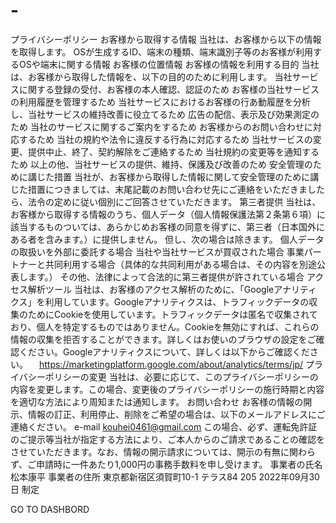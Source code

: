 # -
プライバシーポリシー
お客様から取得する情報
当社は、お客様から以下の情報を取得します。
OSが生成するID、端末の種類、端末識別子等のお客様が利用するOSや端末に関する情報
お客様の位置情報
お客様の情報を利用する目的
当社は、お客様から取得した情報を、以下の目的のために利用します。
当社サービスに関する登録の受付、お客様の本人確認、認証のため
お客様の当社サービスの利用履歴を管理するため
当社サービスにおけるお客様の行あ動履歴を分析し、当社サービスの維持改善に役立てるため
広告の配信、表示及び効果測定のため
当社のサービスに関するご案内をするため
お客様からのお問い合わせに対応するため
当社の規約や法令に違反する行為に対応するため
当社サービスの変更、提供中止、終了、契約解除をご連絡するため
当社規約の変更等を通知するため
以上の他、当社サービスの提供、維持、保護及び改善のため
安全管理のために講じた措置
当社が、お客様から取得した情報に関して安全管理のために講じた措置につきましては、末尾記載のお問い合わせ先にご連絡をいただきましたら、法令の定めに従い個別にご回答させていただきます。
第三者提供
当社は、お客様から取得する情報のうち、個人データ（個人情報保護法第２条第６項）に該当するものついては、あらかじめお客様の同意を得ずに、第三者（日本国外にある者を含みます。）に提供しません。 但し、次の場合は除きます。
個人データの取扱いを外部に委託する場合
当社や当社サービスが買収された場合
事業パートナーと共同利用する場合（具体的な共同利用がある場合は、その内容を別途公表します。）
その他、法律によって合法的に第三者提供が許されている場合
アクセス解析ツール
当社は、お客様のアクセス解析のために、「Googleアナリティクス」を利用しています。Googleアナリティクスは、トラフィックデータの収集のためにCookieを使用しています。トラフィックデータは匿名で収集されており、個人を特定するものではありません。Cookieを無効にすれば、これらの情報の収集を拒否することができます。詳しくはお使いのブラウザの設定をご確認ください。Googleアナリティクスについて、詳しくは以下からご確認ください。 　https://marketingplatform.google.com/about/analytics/terms/jp/
プライバシーポリシーの変更
当社は、必要に応じて、このプライバシーポリシーの内容を変更します。この場合、変更後のプライバシーポリシーの施行時期と内容を適切な方法により周知または通知します。
お問い合わせ
お客様の情報の開示、情報の訂正、利用停止、削除をご希望の場合は、以下のメールアドレスにご連絡ください。
e-mail
kouhei0461@gmail.com
この場合、必ず、運転免許証のご提示等当社が指定する方法により、ご本人からのご請求であることの確認をさせていただきます。なお、情報の開示請求については、開示の有無に関わらず、ご申請時に一件あたり1,000円の事務手数料を申し受けます。
事業者の氏名
松本康平
事業者の住所
東京都新宿区須賀町10-1 テラス84 205
2022年09月30日 制定

GO TO DASHBORD



